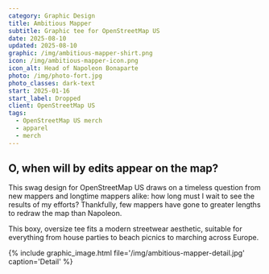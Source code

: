 ```yaml
---
category: Graphic Design
title: Ambitious Mapper
subtitle: Graphic tee for OpenStreetMap US
date: 2025-08-10
updated: 2025-08-10
graphic: /img/ambitious-mapper-shirt.png
icon: /img/ambitious-mapper-icon.png
icon_alt: Head of Napoleon Bonaparte
photo: /img/photo-fort.jpg
photo_classes: dark-text
start: 2025-01-16
start_label: Dropped
client: OpenStreetMap US
tags:
  - OpenStreetMap US merch
  - apparel
  - merch
---
```

## O, when will by edits appear on the map?

This swag design for OpenStreetMap US draws on a timeless question from new mappers and longtime mappers alike: how long must I wait to see the results of my efforts? Thankfully, few mappers have gone to greater lengths to redraw the map than Napoleon.

This boxy, oversize tee fits a modern streetwear aesthetic, suitable for everything from house parties to beach picnics to marching across Europe.

{% include graphic_image.html file='/img/ambitious-mapper-detail.jpg' caption='Detail' %}
